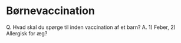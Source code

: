 # Børnevaccination
Q. Hvad skal du spørge til inden vaccination af et barn? 
A. 1) Feber, 2) Allergisk for æg?

<!-- #anki/tag/med/gp #anki/deck/Medicine -->

<!-- {BearID:6A936212-BD51-4D2D-B575-ACB5C3169469-76574-000097E99C6E8642} -->
